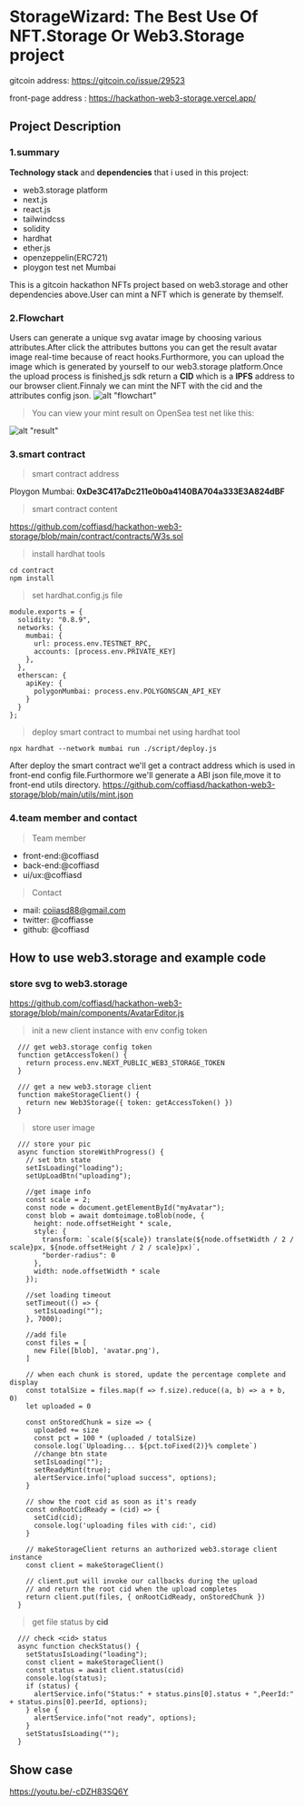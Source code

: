 # StorageWizard: The Best Use Of NFT.Storage Or Web3.Storage project

gitcoin address: <https://gitcoin.co/issue/29523>

front-page address : <https://hackathon-web3-storage.vercel.app/>

## Project Description

### 1.summary

**Technology stack** and **dependencies** that i used in this project:

- web3.storage platform
- next.js
- react.js
- tailwindcss
- solidity
- hardhat
- ether.js
- openzeppelin(ERC721)
- ploygon test net Mumbai

This is a gitcoin hackathon NFTs project based on web3.storage and other dependencies above.User can mint a NFT which is generate by themself.

### 2.Flowchart

Users can generate a unique svg avatar image by choosing various attributes.After click the attributes buttons you can get the result avatar image real-time because of react hooks.Furthormore, you can upload the image which is generated by yourself to our web3.storage platform.Once the upload process is finished,js sdk return a **CID** which is a **IPFS** address to our browser client.Finnaly we can mint the NFT with the cid and the attributes config json.
![alt "flowchart"](/public/images/web3-storage.jpg)

> You can view your mint result on OpenSea test net like this:

![alt "result"](/public/images/w3s.png)

### 3.smart contract

> smart contract address

Ploygon Mumbai: **0xDe3C417aDc211e0b0a4140BA704a333E3A824dBF**

> smart contract content

<https://github.com/coffiasd/hackathon-web3-storage/blob/main/contract/contracts/W3s.sol>

> install hardhat tools

```
cd contract
npm install
```

> set hardhat.config.js file

```
module.exports = {
  solidity: "0.8.9",
  networks: {
    mumbai: {
      url: process.env.TESTNET_RPC,
      accounts: [process.env.PRIVATE_KEY]
    },
  },
  etherscan: {
    apiKey: {
      polygonMumbai: process.env.POLYGONSCAN_API_KEY
    }
  }
};
```

> deploy smart contract to mumbai net using hardhat tool

```
npx hardhat --network mumbai run ./script/deploy.js
```

After deploy the smart contract we'll get a contract address which is used in front-end config file.Furthormore we'll generate a ABI json file,move it to front-end utils directory.
<https://github.com/coffiasd/hackathon-web3-storage/blob/main/utils/mint.json>

### 4.team member and contact

> Team member

- front-end:@coffiasd
- back-end:@coffiasd
- ui/ux:@coffiasd

> Contact

- mail: <coiiasd88@gmail.com>
- twitter: @coffiasse
- github: @coffiasd

## How to use web3.storage and example code

### store svg to web3.storage

<https://github.com/coffiasd/hackathon-web3-storage/blob/main/components/AvatarEditor.js>

> init a new client instance with env config token

```
  /// get web3.storage config token
  function getAccessToken() {
    return process.env.NEXT_PUBLIC_WEB3_STORAGE_TOKEN
  }

  /// get a new web3.storage client
  function makeStorageClient() {
    return new Web3Storage({ token: getAccessToken() })
  }
```

> store user image

```
  /// store your pic
  async function storeWithProgress() {
    // set btn state
    setIsLoading("loading");
    setUpLoadBtn("uploading");

    //get image info
    const scale = 2;
    const node = document.getElementById("myAvatar");
    const blob = await domtoimage.toBlob(node, {
      height: node.offsetHeight * scale,
      style: {
        transform: `scale(${scale}) translate(${node.offsetWidth / 2 / scale}px, ${node.offsetHeight / 2 / scale}px)`,
        "border-radius": 0
      },
      width: node.offsetWidth * scale
    });

    //set loading timeout
    setTimeout(() => {
      setIsLoading("");
    }, 7000);

    //add file
    const files = [
      new File([blob], 'avatar.png'),
    ]

    // when each chunk is stored, update the percentage complete and display
    const totalSize = files.map(f => f.size).reduce((a, b) => a + b, 0)
    let uploaded = 0

    const onStoredChunk = size => {
      uploaded += size
      const pct = 100 * (uploaded / totalSize)
      console.log(`Uploading... ${pct.toFixed(2)}% complete`)
      //change btn state
      setIsLoading("");
      setReadyMint(true);
      alertService.info("upload success", options);
    }

    // show the root cid as soon as it's ready
    const onRootCidReady = (cid) => {
      setCid(cid);
      console.log('uploading files with cid:', cid)
    }

    // makeStorageClient returns an authorized web3.storage client instance
    const client = makeStorageClient()

    // client.put will invoke our callbacks during the upload
    // and return the root cid when the upload completes
    return client.put(files, { onRootCidReady, onStoredChunk })
  }
```

> get file status by **cid**

```
  /// check <cid> status
  async function checkStatus() {
    setStatusIsLoading("loading");
    const client = makeStorageClient()
    const status = await client.status(cid)
    console.log(status);
    if (status) {
      alertService.info("Status:" + status.pins[0].status + ",PeerId:" + status.pins[0].peerId, options);
    } else {
      alertService.info("not ready", options);
    }
    setStatusIsLoading("");
  }
```

## Show case

<https://youtu.be/-cDZH83SQ6Y>
